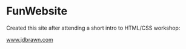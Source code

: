 # FunWebsite
Created this site after attending a short intro to HTML/CSS workshop:

www.jdbrawn.com
